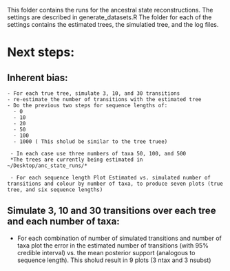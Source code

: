 This folder contains the runs for the ancestral state reconstructions. The settings are described in generate_datasets.R
The folder for each of the settings contains the estimated trees, the simulatied tree, and the log files. 

# Next steps:

## Inherent bias:
	- For each true tree, simulate 3, 10, and 30 transitions
	- re-estimate the number of transitions with the estimated tree
	- Do the previous two steps for sequence lengths of:
	  - 0 
	  - 10
	  - 20
	  - 50
	  - 100
	  - 1000 ( This sholud be similar to the tree truee)

	 - In each case use three numbers of taxa 50, 100, and 500
	 *The trees are currently being estimated in ~/Desktop/anc_state_runs/*

	 - For each sequence length Plot Estimated vs. simulated number of transitions and colour by number of taxa, to produce seven plots (true tree, and six sequence lengths)

## Simulate 3, 10 and 30 transitions over each tree and each number of taxa:
   - For each combination of number of simulated transitions and number of taxa plot the error in the estimated number of transitions (with 95% credible interval) vs. the mean posterior support (analogous to sequence length). This sholud result in 9 plots (3 ntax and 3 nsubst)



